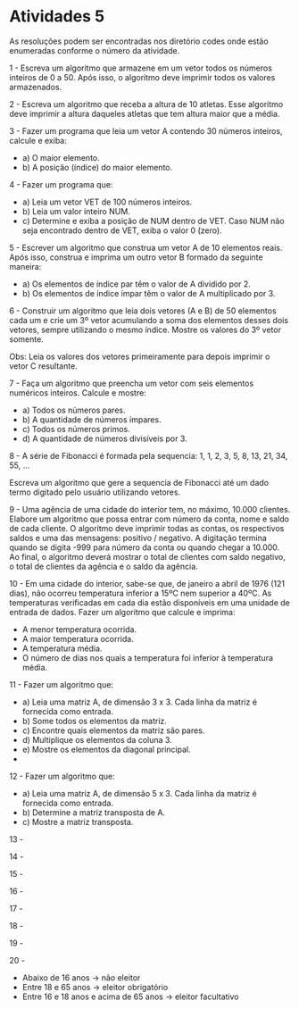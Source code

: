 <h1>Atividades 5 </h1>

<p> As resoluções podem ser encontradas nos diretório codes onde estão enumeradas conforme o número da atividade. </p>

<p>1 - Escreva um algoritmo que armazene em um vetor todos os números inteiros de 0 a 50. Após isso, o algoritmo deve imprimir todos os valores armazenados.  </p>

<p>2 - Escreva um algoritmo que receba a altura de 10 atletas. Esse algoritmo deve imprimir a altura daqueles atletas que tem altura maior que a média.     </p>

<p>3 - Fazer um programa que leia um vetor A contendo 30 números inteiros, calcule e exiba: </p>

<ul>
<li> a) O maior elemento. </li>
<li> b) A posição (índice) do maior elemento. </li>
</ul>
  
<p>4 - Fazer um programa que: </p>

<ul>
<li> a) Leia um vetor VET de 100 números inteiros. </li>
<li> b) Leia um valor inteiro NUM. </li>
<li> c) Determine e exiba a posição de NUM dentro de VET. Caso NUM não seja encontrado dentro de VET, exiba o valor 0 (zero). </li>
</ul>

<p>5 - Escrever um algoritmo que construa um vetor A de 10 elementos reais. Após isso, construa e imprima um outro vetor B formado da seguinte maneira: </p>
<ul>
<li> a) Os elementos de índice par têm o valor de A dividido por 2.</li>
<li> b) Os elementos de índice ímpar têm o valor de A multiplicado por 3.</li>
</ul>   

<p>6 - Construir um algoritmo que leia dois vetores (A e B) de 50 elementos cada um e crie um 3º vetor acumulando a soma dos elementos desses dois vetores, sempre utilizando o mesmo índice. Mostre os valores do 3º vetor somente.</p>
<p>Obs: Leia os valores dos vetores primeiramente para depois imprimir o vetor C resultante. </p>

<p>7 - Faça um algoritmo que preencha um vetor com seis elementos numéricos inteiros. Calcule e mostre: </p>

<ul>
<li> a) Todos os números pares.</li>
<li> b) A quantidade de números ímpares.</li>
<li> c) Todos os números primos.</li>
<li> d) A quantidade de números divisíveis por 3.</li>
</ul>   

<p>8 - A série de Fibonacci é formada pela sequencia: 1, 1, 2, 3, 5, 8, 13, 21, 34, 55, ...</p>
<p> Escreva um algoritmo que gere a sequencia de Fibonacci até um dado termo digitado pelo usuário utilizando vetores.</p>

<p>9 - Uma agência de uma cidade do interior tem, no máximo, 10.000 clientes. Elabore um algoritmo que possa entrar com número da conta, nome e saldo de cada cliente. O algoritmo deve imprimir todas as contas, os respectivos saldos e uma das mensagens: positivo / negativo. A digitação termina quando se digita -999 para número da conta ou quando chegar a 10.000. Ao final, o algoritmo deverá mostrar o total de clientes com saldo negativo, o total de clientes da agência e o saldo da agência.</p>

<p>10 - Em uma cidade do interior, sabe-se que, de janeiro a abril de 1976 (121 dias), não ocorreu temperatura inferior a 15ºC nem superior a 40ºC. As temperaturas verificadas em cada dia estão disponíveis em uma unidade de entrada de dados. Fazer um algoritmo que calcule e imprima: </p>

<ul>
<li> A menor temperatura ocorrida.</li>
<li> A maior temperatura ocorrida.</li>
<li> A temperatura média.</li>
<li> O número de dias nos quais a temperatura foi inferior à temperatura média.</li>
</ul>   


<p>11 - Fazer um algoritmo que: </p>

<ul>
<li> a) Leia uma matriz A, de dimensão 3 x 3. Cada linha da matriz é fornecida como entrada.</li>
<li> b) Some todos os elementos da matriz.</li>
<li> c) Encontre quais elementos da matriz são pares.</li>
<li> d) Multiplique os elementos da coluna 3.</li>
<li> e) Mostre os elementos da diagonal principal.<li>
</ul>   

<p>12 - Fazer um algoritmo que: </p>

<ul>
<li> a) Leia uma matriz A, de dimensão 5 x 3. Cada linha da matriz é fornecida como entrada.</li>
<li> b) Determine a matriz transposta de A.</li>
<li> c) Mostre a matriz transposta.</li>
</ul>   

<p>13 - </p>

<p>14 - </p>

<p>15 - </p>

<p>16 - </p>

<p>17 - </p>

<p>18 - </p>

<p>19 - </p>

<p>20 - </p>

<ul>
  <li> Abaixo de 16 anos → não eleitor</li>
  <li> Entre 18 e 65 anos → eleitor obrigatório</li>
  <li> Entre 16 e 18 anos e acima de 65 anos → eleitor facultativo</li>
</ul>
